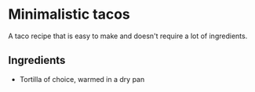 # Minimalistic tacos

A taco recipe that is easy to make and doesn't require a lot of ingredients.

## Ingredients
- Tortilla of choice, warmed in a dry pan